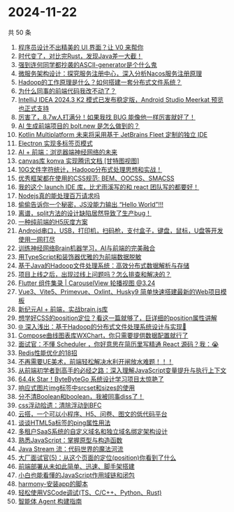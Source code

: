 # 2024-11-22

共 50 条

<!-- BEGIN JUEJIN -->
<!-- 最后更新时间 2024-11-22 03:12:21 +0800 -->
1. [程序员设计不出精美的 UI 界面？让 V0 来帮你](https://juejin.cn/post/7438647233219903542)
1. [时代变了，对比完Rust，发现Java差一大截！](https://juejin.cn/post/7438545751512104996)
1. [强到连何同学都抄袭的ASCII-generator是个什么鬼](https://juejin.cn/post/7439168415531548710)
1. [微服务架构设计：探究服务注册中心，深入分析Nacos服务注册原理](https://juejin.cn/post/7433037573406572598)
1. [Hadoop的工作原理是什么？如何搭建一套分布式文件系统？](https://juejin.cn/post/7436937745422385162)
1. [为什么同事的前端代码我改不动了？](https://juejin.cn/post/7438647460219961395)
1. [IntelliJ IDEA 2024.3 K2 模式已发布稳定版，Android Studio Meerkat 预览也正式支持](https://juejin.cn/post/7439251025385177107)
1. [厉害了，8.7w人打满分！如果我找 BUG 能像他一样厉害就好了！](https://juejin.cn/post/7438560270258913334)
1. [AI 生成前端项目的 bolt.new 是怎么做到的？](https://juejin.cn/post/7438916462751088650)
1. [Kotlin Multiplatform 未来将采用基于 JetBrains Fleet 定制的独立 IDE](https://juejin.cn/post/7439380440958926911)
1. [Electron 实现多标签页模式](https://juejin.cn/post/7438943159042998323)
1. [AI + 前端：浏览器端神经网络的未来](https://juejin.cn/post/7438862522768506915)
1. [canvas库 konva 实现腾讯文档 [甘特图视图]](https://juejin.cn/post/7438990704456532031)
1. [10G文件字符统计，Hadoop分布式处理思想和实战！](https://juejin.cn/post/7437158688688947254)
1. [优秀框架都在使用的CSS规范: BEM、OOCSS、SMACSS](https://juejin.cn/post/7438994542769520680)
1. [我的这个 launch IDE 库，比尤雨溪写的和 react 团队写的都要好！](https://juejin.cn/post/7438634989954220073)
1. [Nodejs真的能处理百万请求吗](https://juejin.cn/post/7438815319747248178)
1. [偷偷告诉你一个秘密，JS没能力输出 “Hello World”!!!](https://juejin.cn/post/7439322505649979419)
1. [离谱，split方法的设计缺陷居然导致了生产bug！](https://juejin.cn/post/7439189795614916658)
1. [一种纯前端的H5灰度方案](https://juejin.cn/post/7438840414239326227)
1. [Android串口，USB，打印机，扫码枪，支付盒子，键盘，鼠标，U盘等开发使用一网打尽](https://juejin.cn/post/7439231301869305910)
1. [训练神经网络Brain机器学习，AI与前端的完美融合](https://juejin.cn/post/7438627952668164105)
1. [用TypeScript和装饰器优雅的为前端数据脱敏](https://juejin.cn/post/7438554047248171019)
1. [基于Java的Hadoop文件处理系统：高效分布式数据解析与存储](https://juejin.cn/post/7437388200777891875)
1. [项目上线之后，出现过线上问题吗？怎么排查和解决的？](https://juejin.cn/post/7438815319747280946)
1. [Flutter 组件集录 | CarouselView 轮播视图 @3.24](https://juejin.cn/post/7439018099037159459)
1. [Vue3、Vite5、Primevue、Oxlint、Husky9 简单快速搭建最新的Web项目模板](https://juejin.cn/post/7438884007084032035)
1. [新纪元AI + 前端，实战brain.js库](https://juejin.cn/post/7438860483586146344)
1. [想学好CSS的position定位？看这一篇就够了，巨详细的position属性讲解](https://juejin.cn/post/7438824467905986569)
1. [🌐 深入浅出：基于Hadoop的分布式文件处理系统设计与实现🏅](https://juejin.cn/post/7437005087282855948)
1. [Compose曲线图表库WXChart，你只需要提供数据配置就行了](https://juejin.cn/post/7438835112790605865)
1. [面试官：不懂 Scheduler ，你好意思在简历里写精通 React 源码？我：😭](https://juejin.cn/post/7438792364578078755)
1. [Redis性能优化的18招](https://juejin.cn/post/7438655509898870811)
1. [不再需要UE美术，前端轻松解决水利开闸放水难题！！！](https://juejin.cn/post/7438395660523323403)
1. [从前端初学者到高手的必经之路：深入理解JavaScript变量提升与执行上下文](https://juejin.cn/post/7439364291750412303)
1. [64.4k Star！ByteByteGo 系统设计学习项目太惊艳了](https://juejin.cn/post/7439012763380891689)
1. [响应式图片img标签中srcset和sizes的使用](https://juejin.cn/post/7439599612224913434)
1. [分不清Boolean和boolean，我被同事diss了！](https://juejin.cn/post/7439576043223203892)
1. [css浮动拾遗：清除浮动到BFC](https://juejin.cn/post/7439252579139878950)
1. [云搭，一个可以小程序、H5、问卷、图文的低代码平台](https://juejin.cn/post/7438627952668327945)
1. [谈谈HTML5a标签的ping属性用法](https://juejin.cn/post/7438964981453094966)
1. [多租户SaaS系统的自定义域名和独立域名绑定架构设计](https://juejin.cn/post/7438428164279697408)
1. [熟悉JavaScript：掌握原型与构造函数](https://juejin.cn/post/7439329079985258534)
1. [Java Stream 流：代码世界的魔法河流](https://juejin.cn/post/7438816010417340455)
1. [大厂面试官(5)：从这个页面的定位(position)你看到了什么](https://juejin.cn/post/7438793812099776562)
1. [前端部署从未如此简单、迅速、脚手架搭建](https://juejin.cn/post/7438878218838982666)
1. [小白也能看懂的JavaScript作用域链和闭包](https://juejin.cn/post/7438628028585279539)
1. [harmony-安装app的脚本](https://juejin.cn/post/7438456086308651045)
1. [轻松使用VSCode调试(TS、C/C++、Python、Rust)](https://juejin.cn/post/7439009350050807835)
1. [ 智能体 Agent 构建指南](https://juejin.cn/post/7439369514985390119)
<!-- END JUEJIN -->